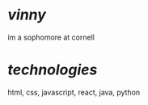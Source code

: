 # <b><i>vinny</i></b>

im a sophomore at cornell

# <b><i>technologies</i></b>
html, css, javascript, react, java, python

